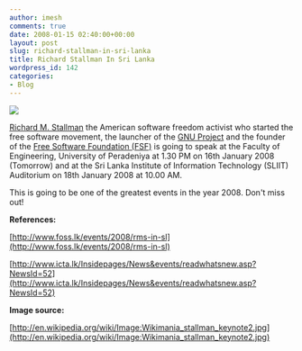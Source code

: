 ```yaml
---
author: imesh
comments: true
date: 2008-01-15 02:40:00+00:00
layout: post
slug: richard-stallman-in-sri-lanka
title: Richard Stallman In Sri Lanka
wordpress_id: 142
categories:
- Blog
---
```


![](http://imesh.io/images/RichardStallmanInSriLanka/400px-Wikimania_stallman_keynote2.jpg)

[Richard M. Stallman](http://en.wikipedia.org/wiki/Stallman) the American software freedom activist who started the free software movement, the launcher of the [GNU Project](http://www.gnu.org/) and the founder of the [Free Software Foundation (FSF)](http://www.fsf.org/) is going to speak at the Faculty of Engineering, University of Peradeniya at 1.30 PM on 16th January 2008 (Tomorrow) and at the Sri Lanka Institute of Information Technology (SLIIT) Auditorium on 18th January 2008 at 10.00 AM.

This is going to be one of the greatest events in the year 2008. Don't miss out!

**References:**

[http://www.foss.lk/events/2008/rms-in-sl](http://www.foss.lk/events/2008/rms-in-sl)

[http://www.icta.lk/Insidepages/News&events/readwhatsnew.asp?NewsId=52](http://www.icta.lk/Insidepages/News&events/readwhatsnew.asp?NewsId=52)

**Image source:**

[http://en.wikipedia.org/wiki/Image:Wikimania_stallman_keynote2.jpg](http://en.wikipedia.org/wiki/Image:Wikimania_stallman_keynote2.jpg)
